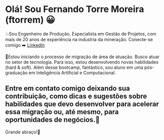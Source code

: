 # Olá! Sou Fernando Torre Moreira (ftorrem) 😀

💥Sou Engenheiro de Produção, Especialista em Gestão de Projetos, com mais de 20 anos de experiência na industria da mineração.
Conecte-se comigo ➡️ [LinkedIn](https://www.linkedin.com/in/fernando-torre-moreira-90351226/)

🚀Estou iniciando o processo de migração de área de atuação. Busco atuar no setor de tecnologia.
Para isso, estou desenvolvendo novas habilidades (hard & soft).
Além desse bootcamp, fantástico, sou aluno em uma pós-graduação em Inteligência Artificial e Computacional.

## Entre em contato comigo deixando sua contribuição, como dicas e sugestões sobre habilidades que devo desenvolver para acelerar essa migração ou, até mesmo, para oportunidades de negócios.🤝

Grande abraço!👋

